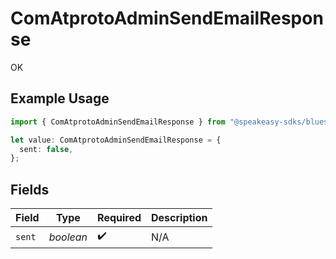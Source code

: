 # ComAtprotoAdminSendEmailResponse

OK

## Example Usage

```typescript
import { ComAtprotoAdminSendEmailResponse } from "@speakeasy-sdks/bluesky/models/operations";

let value: ComAtprotoAdminSendEmailResponse = {
  sent: false,
};
```

## Fields

| Field              | Type               | Required           | Description        |
| ------------------ | ------------------ | ------------------ | ------------------ |
| `sent`             | *boolean*          | :heavy_check_mark: | N/A                |
